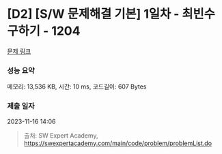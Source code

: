 # [D2] [S/W 문제해결 기본] 1일차 - 최빈수 구하기 - 1204 

[문제 링크](https://swexpertacademy.com/main/code/problem/problemDetail.do?contestProbId=AV13zo1KAAACFAYh) 

### 성능 요약

메모리: 13,536 KB, 시간: 10 ms, 코드길이: 607 Bytes

### 제출 일자

2023-11-16 14:06



> 출처: SW Expert Academy, https://swexpertacademy.com/main/code/problem/problemList.do